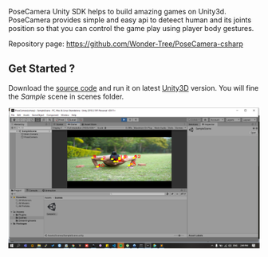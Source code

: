 PoseCamera Unity SDK helps to build amazing games on Unity3d. PoseCamera provides simple and easy api to deteect human and its joints position so that you can control the game play using player body gestures.

Repository page: https://github.com/Wonder-Tree/PoseCamera-csharp

## Get Started ?
Download the [source code](https://github.com/Wonder-Tree/PoseCamera-csharp) and run it on latest [Unity3D](https://unity.com/) version. You will fine the *Sample* scene in scenes folder. 

![](../_media/unity-screenshot.png)